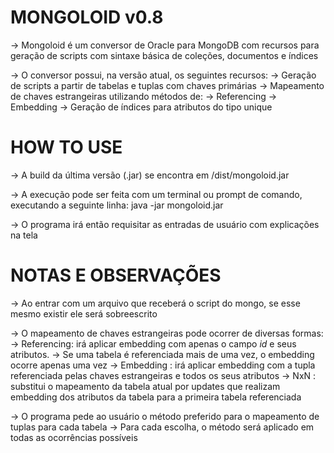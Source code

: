 # MONGOLOID v0.8
-> Mongoloid é um conversor de Oracle para MongoDB com recursos para geração
de scripts com sintaxe básica de coleções, documentos e índices

-> O conversor possui, na versão atual, os seguintes recursos:
    -> Geração de scripts a partir de tabelas e tuplas com chaves primárias
    -> Mapeamento de chaves estrangeiras utilizando métodos de:
        -> Referencing
        -> Embedding
    -> Geração de índices para atributos do tipo unique

# HOW TO USE
-> A build da última versão (.jar) se encontra em /dist/mongoloid.jar

-> A execução pode ser feita com um terminal ou prompt de comando, executando a seguinte linha:
            java -jar mongoloid.jar

-> O programa irá então requisitar as entradas de usuário com explicações na tela

# NOTAS E OBSERVAÇÕES
-> Ao entrar com um arquivo que receberá o script do mongo, se esse mesmo existir ele será sobreescrito

-> O mapeamento de chaves estrangeiras pode ocorrer de diversas formas:
    -> Referencing: irá aplicar embedding com apenas o campo _id_ e seus atributos.
        -> Se uma tabela é referenciada mais de uma vez, o embedding ocorre apenas uma vez
    -> Embedding : irá aplicar embedding com a tupla referenciada pelas chaves estrangeiras e todos os seus atributos
    -> NxN : substitui o mapeamento da tabela atual por updates que realizam embedding dos atributos da tabela para a primeira tabela referenciada

-> O programa pede ao usuário o método preferido para o mapeamento de tuplas para cada tabela
    -> Para cada escolha, o método será aplicado em todas as ocorrências possíveis
